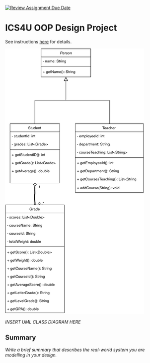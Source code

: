 [![Review Assignment Due Date](https://classroom.github.com/assets/deadline-readme-button-22041afd0340ce965d47ae6ef1cefeee28c7c493a6346c4f15d667ab976d596c.svg)](https://classroom.github.com/a/LXtbW2-T)
# ICS4U OOP Design Project

See instructions [here](INSTRUCTIONS.md) for details.


![UML Class Diagram](/2.14UML.drawio.png)


*INSERT UML CLASS DIAGRAM HERE*  

## Summary
*Write a brief summary that describes the real-world system you are modelling in your design.*
